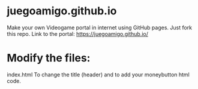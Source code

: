 # juegoamigo.github.io
Make your own Videogame portal in internet using GitHub pages. Just fork this repo.
Link to the portal: https://juegoamigo.github.io/

# Modify the files:
index.html
To change the title (header) and to add your moneybutton html code.

